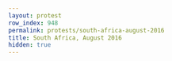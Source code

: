 ```yaml
---
layout: protest
row_index: 948
permalink: protests/south-africa-august-2016
title: South Africa, August 2016
hidden: true
---
```

